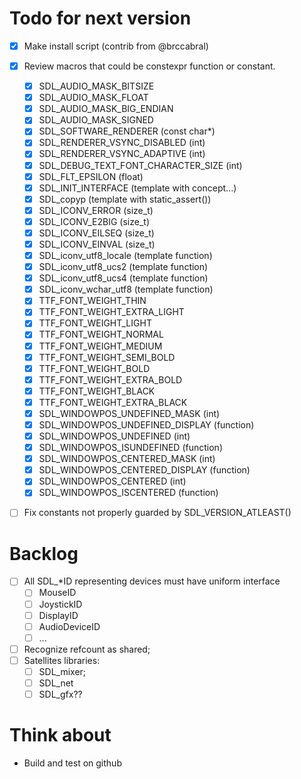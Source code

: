 Todo for next version
====================

- [x] Make install script (contrib from @brccabral)
- [x] Review macros that could be constexpr function or constant.
  - [x] SDL_AUDIO_MASK_BITSIZE
  - [x] SDL_AUDIO_MASK_FLOAT
  - [x] SDL_AUDIO_MASK_BIG_ENDIAN
  - [x] SDL_AUDIO_MASK_SIGNED
  - [x] SDL_SOFTWARE_RENDERER (const char*)
  - [x] SDL_RENDERER_VSYNC_DISABLED (int)
  - [x] SDL_RENDERER_VSYNC_ADAPTIVE (int)
  - [x] SDL_DEBUG_TEXT_FONT_CHARACTER_SIZE (int)
  - [x] SDL_FLT_EPSILON (float)
  - [x] SDL_INIT_INTERFACE (template with concept...)
  - [x] SDL_copyp (template with static_assert())
  - [x] SDL_ICONV_ERROR (size_t)
  - [x] SDL_ICONV_E2BIG (size_t)
  - [x] SDL_ICONV_EILSEQ (size_t)
  - [x] SDL_ICONV_EINVAL (size_t)
  - [x] SDL_iconv_utf8_locale (template function)
  - [x] SDL_iconv_utf8_ucs2 (template function)
  - [x] SDL_iconv_utf8_ucs4 (template function)
  - [x] SDL_iconv_wchar_utf8 (template function)
  - [x] TTF_FONT_WEIGHT_THIN
  - [x] TTF_FONT_WEIGHT_EXTRA_LIGHT
  - [x] TTF_FONT_WEIGHT_LIGHT
  - [x] TTF_FONT_WEIGHT_NORMAL
  - [x] TTF_FONT_WEIGHT_MEDIUM
  - [x] TTF_FONT_WEIGHT_SEMI_BOLD
  - [x] TTF_FONT_WEIGHT_BOLD
  - [x] TTF_FONT_WEIGHT_EXTRA_BOLD
  - [x] TTF_FONT_WEIGHT_BLACK
  - [x] TTF_FONT_WEIGHT_EXTRA_BLACK
  - [x] SDL_WINDOWPOS_UNDEFINED_MASK (int)
  - [x] SDL_WINDOWPOS_UNDEFINED_DISPLAY (function)
  - [x] SDL_WINDOWPOS_UNDEFINED (int)
  - [x] SDL_WINDOWPOS_ISUNDEFINED (function)
  - [x] SDL_WINDOWPOS_CENTERED_MASK (int)
  - [x] SDL_WINDOWPOS_CENTERED_DISPLAY (function)
  - [x] SDL_WINDOWPOS_CENTERED (int)
  - [x] SDL_WINDOWPOS_ISCENTERED (function)
- [ ] Fix constants not properly guarded by SDL_VERSION_ATLEAST()


Backlog
=======

- [ ] All SDL_*ID representing devices must have uniform interface
  - [ ] MouseID
  - [ ] JoystickID
  - [ ] DisplayID
  - [ ] AudioDeviceID
  - [ ] ...
- [ ] Recognize refcount as shared;
- [ ] Satellites libraries:
  - [ ] SDL_mixer;
  - [ ] SDL_net
  - [ ] SDL_gfx??

Think about
===========

- Build and test on github
